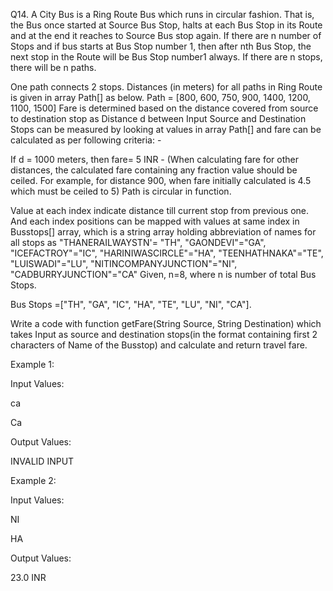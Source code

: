 Q14. A City Bus is a Ring Route Bus which runs in circular fashion. That is, the Bus once started at Source Bus Stop, halts at each Bus Stop in its Route and at the end it reaches to Source Bus stop again. If there are n number of Stops and if bus starts at Bus Stop number 1, then after nth Bus Stop, the next stop in the Route will be Bus Stop number1 always. If there are n stops, there will be n paths. 

One path connects 2 stops. Distances (in meters) for all paths in Ring Route is given in array Path[] as below. Path = [800, 600, 750, 900, 1400, 1200, 1100, 1500] Fare is determined based on the distance covered from source to destination stop as Distance d between Input Source and Destination Stops can be measured by looking at values in array Path[] and fare can be calculated as per following criteria: - 

If d = 1000 meters, then fare= 5 INR - (When calculating fare for other distances, the calculated fare containing any fraction value should be ceiled. For example, for distance 900, when fare initially calculated is 4.5 which must be ceiled to 5) Path is circular in function. 

Value at each index indicate distance till current stop from previous one. And each index positions can be mapped with values at same index in Busstops[] array, which is a string array holding abbreviation of names for all stops as "THANERAILWAYSTN'= "TH", "GAONDEVI"="GA", "ICEFACTROY"="IC", "HARINIWASCIRCLE"="HA", "TEENHATHNAKA"="TE", "LUISWADI"="LU", "NITINCOMPANYJUNCTION"="NI", "CADBURRYJUNCTION"="CA"
Given, n=8, where n is number of total Bus Stops. 

Bus Stops =["TH", "GA", "IC", "HA", "TE", "LU", "NI", "CA"]. 

Write a code with function getFare(String Source, String Destination) which takes Input as source and destination stops(in the format containing first 2 characters of Name of the Busstop) and calculate and return travel fare.


Example 1:

Input Values:

са

Ca

Output Values:

INVALID INPUT

Example 2:

Input Values:

NI

HA

Output Values:

23.0 INR

